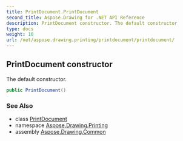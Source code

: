 ```yaml
---
title: PrintDocument.PrintDocument
second_title: Aspose.Drawing for .NET API Reference
description: PrintDocument constructor. The default constructor
type: docs
weight: 10
url: /net/aspose.drawing.printing/printdocument/printdocument/
---
```

## PrintDocument constructor

The default constructor.

```csharp
public PrintDocument()
```

### See Also

* class [PrintDocument](../)
* namespace [Aspose.Drawing.Printing](../../printdocument/)
* assembly [Aspose.Drawing.Common](../../../)


